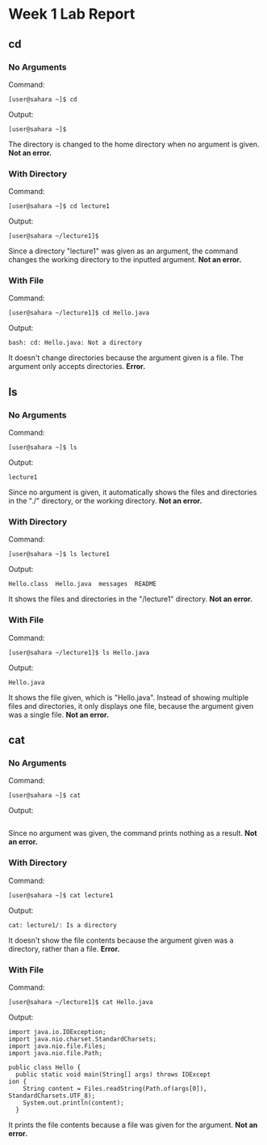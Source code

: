 # Week 1 Lab Report

## cd
### No Arguments
Command:
```
[user@sahara ~]$ cd
```

Output:
```
[user@sahara ~]$  
```

The directory is changed to the home directory when no argument is given. **Not an error.**

### With Directory
Command:
```
[user@sahara ~]$ cd lecture1
```

Output:
```
[user@sahara ~/lecture1]$  
```

Since a directory "lecture1" was given as an argument, the command changes the working directory to the inputted argument. **Not an error.**

### With File
Command:
```
[user@sahara ~/lecture1]$ cd Hello.java
```

Output:
```
bash: cd: Hello.java: Not a directory
```

It doesn't change directories because the argument given is a file. The argument only accepts directories. **Error.**

## ls
### No Arguments
Command:
```
[user@sahara ~]$ ls
```

Output:
```
lecture1
```

Since no argument is given, it automatically shows the files and directories in the "./" directory, or the working directory. **Not an error.**

### With Directory
Command:
```
[user@sahara ~]$ ls lecture1
```

Output:
```
Hello.class  Hello.java  messages  README
```

It shows the files and directories in the "/lecture1" directory. **Not an error.**

### With File
Command:
```
[user@sahara ~/lecture1]$ ls Hello.java
```

Output:
```
Hello.java
```

It shows the file given, which is "Hello.java". Instead of showing multiple files and directories, it only displays one file, because the argument given was a single file. **Not an error.**

## cat
### No Arguments
Command:
```
[user@sahara ~]$ cat
```

Output:
```

```

Since no argument was given, the command prints nothing as a result. **Not an error.**

### With Directory
Command:
```
[user@sahara ~]$ cat lecture1
```

Output:
```
cat: lecture1/: Is a directory
```

It doesn't show the file contents because the argument given was a directory, rather than a file. **Error.**

### With File
Command:
```
[user@sahara ~/lecture1]$ cat Hello.java
```

Output:
```
import java.io.IOException;
import java.nio.charset.StandardCharsets;
import java.nio.file.Files;
import java.nio.file.Path;

public class Hello {
  public static void main(String[] args) throws IOExcept
ion {
    String content = Files.readString(Path.of(args[0]), 
StandardCharsets.UTF_8);    
    System.out.println(content);
  }
```

It prints the file contents because a file was given for the argument. **Not an error.**
